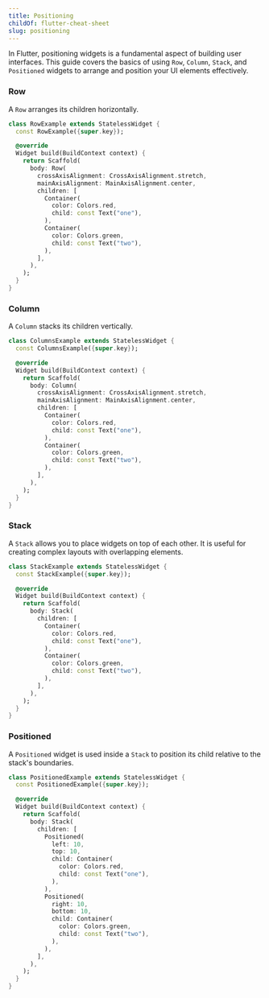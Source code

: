 ```yaml
---
title: Positioning
childOf: flutter-cheat-sheet
slug: positioning
---
```


In Flutter, positioning widgets is a fundamental aspect of building user interfaces. This guide covers the basics of using `Row`, `Column`, `Stack`, and `Positioned` widgets to arrange and position your UI elements effectively.

### Row

A `Row` arranges its children horizontally.

```dart
class RowExample extends StatelessWidget {
  const RowExample({super.key});

  @override
  Widget build(BuildContext context) {
    return Scaffold(
      body: Row(
        crossAxisAlignment: CrossAxisAlignment.stretch,
        mainAxisAlignment: MainAxisAlignment.center,
        children: [
          Container(
            color: Colors.red,
            child: const Text("one"),
          ),
          Container(
            color: Colors.green,
            child: const Text("two"),
          ),
        ],
      ),
    );
  }
}
```

### Column

A `Column` stacks its children vertically.

```dart
class ColumnsExample extends StatelessWidget {
  const ColumnsExample({super.key});

  @override
  Widget build(BuildContext context) {
    return Scaffold(
      body: Column(
        crossAxisAlignment: CrossAxisAlignment.stretch,
        mainAxisAlignment: MainAxisAlignment.center,
        children: [
          Container(
            color: Colors.red,
            child: const Text("one"),
          ),
          Container(
            color: Colors.green,
            child: const Text("two"),
          ),
        ],
      ),
    );
  }
}
```

### Stack

A `Stack` allows you to place widgets on top of each other. It is useful for creating complex layouts with overlapping elements.

```dart
class StackExample extends StatelessWidget {
  const StackExample({super.key});

  @override
  Widget build(BuildContext context) {
    return Scaffold(
      body: Stack(
        children: [
          Container(
            color: Colors.red,
            child: const Text("one"),
          ),
          Container(
            color: Colors.green,
            child: const Text("two"),
          ),
        ],
      ),
    );
  }
}
```

### Positioned

A `Positioned` widget is used inside a `Stack` to position its child relative to the stack's boundaries.

```dart
class PositionedExample extends StatelessWidget {
  const PositionedExample({super.key});

  @override
  Widget build(BuildContext context) {
    return Scaffold(
      body: Stack(
        children: [
          Positioned(
            left: 10,
            top: 10,
            child: Container(
              color: Colors.red,
              child: const Text("one"),
            ),
          ),
          Positioned(
            right: 10,
            bottom: 10,
            child: Container(
              color: Colors.green,
              child: const Text("two"),
            ),
          ),
        ],
      ),
    );
  }
}
```

```

```
